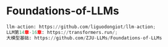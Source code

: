 # Foundations-of-LLMs

```python
llm-action: https://github.com/liguodongiot/llm-action; 
LLM第14章-16章: https://transformers.run/; 
大模型基础: https://github.com/ZJU-LLMs/Foundations-of-LLMs
```

